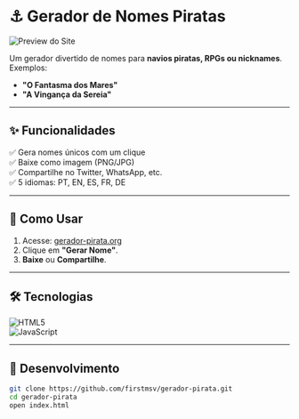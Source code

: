 # ⚓ Gerador de Nomes Piratas  

![Preview do Site](https://raw.githubusercontent.com/firstmsv/gerador-pirata/main/preview.jpg)  

Um gerador divertido de nomes para **navios piratas, RPGs ou nicknames**. Exemplos:  
- **"O Fantasma dos Mares"**  
- **"A Vingança da Sereia"**  

---  

## ✨ Funcionalidades  
✅ Gera nomes únicos com um clique  
✅ Baixe como imagem (PNG/JPG)  
✅ Compartilhe no Twitter, WhatsApp, etc.  
✅ 5 idiomas: PT, EN, ES, FR, DE  

---  

## 🚀 Como Usar  
1. Acesse: [gerador-pirata.org](https://gerador-pirata.org)  
2. Clique em **"Gerar Nome"**.  
3. **Baixe** ou **Compartilhe**.  

---  

## 🛠 Tecnologias  
![HTML5](https://img.shields.io/badge/HTML5-E34F26?style=for-the-badge&logo=html5&logoColor=white)  
![JavaScript](https://img.shields.io/badge/JavaScript-F7DF1E?style=for-the-badge&logo=javascript&logoColor=black)  

---  

## 📂 Desenvolvimento  
```bash  
git clone https://github.com/firstmsv/gerador-pirata.git  
cd gerador-pirata  
open index.html  
